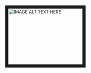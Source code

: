 <a href="https://docs.google.com/presentation/d/1lDu0Y55zyEVeDQdTs2QqqlYAeGcNTtyP1xWEDBconz0/embed?start=false" 
target="_blank">
<img src="https://maxcdn.icons8.com/Share/icon/Logos//ms_powerpoint_logo1600.png" 
alt="IMAGE ALT TEXT HERE" width="240" height="180" border="10" />
</a>
